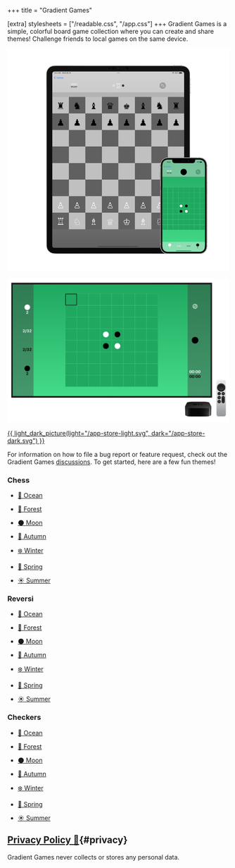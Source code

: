 +++
title = "Gradient Games"

[extra]
stylesheets = ["/readable.css", "/app.css"]
+++
Gradient Games is a simple, colorful board game collection where you can create and share themes! Challenge friends to local games on the same device.

![iOS showcase](ios.png)

![tvOS showcase](tvos.png)

[{{ light_dark_picture(light="/app-store-light.svg", dark="/app-store-dark.svg") }}](https://apps.apple.com/us/app/gradient-games/id1609975604)

For information on how to file a bug report or feature request, check out the Gradient Games [discussions](https://github.com/Sammcb/GradientGames/discussions/1). To get started, here are a few fun themes!

### Chess

* [🌊 Ocean](https://www.sammcb.com/ChessColors/?symbol=🌊&pieceLight=00c1ce&pieceDark=0100a7&squareLight=b2ecee&squareDark=0375fb)

* [🌲 Forest](https://www.sammcb.com/ChessColors/?symbol=🌲&pieceLight=ffffff&pieceDark=000000&squareLight=cce8b5&squareDark=38571a)

* [🌑 Moon](https://www.sammcb.com/ChessColors/?symbol=🌑&pieceLight=ffffff&pieceDark=000000&squareLight=c0c0c0&squareDark=606060)

* [🍁 Autumn](https://www.sammcb.com/ChessColors/?symbol=🍁&pieceLight=ffffff&pieceDark=000000&squareLight=ffad3a&squareDark=b22a00)

* [❄️ Winter](https://www.sammcb.com/ChessColors/?symbol=❄️&pieceLight=444444&pieceDark=000000&squareLight=caf0fe&squareDark=76aac7)

* [🌸 Spring](https://www.sammcb.com/ChessColors/?symbol=🌸&pieceLight=606060&pieceDark=000000&squareLight=fff76b&squareDark=b1dd8c)

* [☀️ Summer](https://www.sammcb.com/ChessColors/?symbol=☀️&pieceLight=606060&pieceDark=000000&squareLight=fff995&squareDark=ffaa00)

### Reversi

* [🌊 Ocean](https://www.sammcb.com/ReversiColors/?symbol=🌊&pieceLight=00c1ce&pieceDark=0100a7&square=0375fb&border=b2ecee)

* [🌲 Forest](https://www.sammcb.com/ReversiColors/?symbol=🌲&pieceLight=ffffff&pieceDark=000000&square=38571a&border=cce8b5)

* [🌑 Moon](https://www.sammcb.com/ReversiColors/?symbol=🌑&pieceLight=ffffff&pieceDark=000000&square=606060&border=c0c0c0)

* [🍁 Autumn](https://www.sammcb.com/ReversiColors/?symbol=🍁&pieceLight=ffffff&pieceDark=000000&square=b22a00&border=ffad3a)

* [❄️ Winter](https://www.sammcb.com/ReversiColors/?symbol=❄️&pieceLight=ffffff&pieceDark=000000&square=76aac7&border=caf0fe)

* [🌸 Spring](https://www.sammcb.com/ReversiColors/?symbol=🌸&pieceLight=ffffff&pieceDark=000000&square=b1dd8c&border=fff76b)

* [☀️ Summer](https://www.sammcb.com/ReversiColors/?symbol=☀️&pieceLight=ffffff&pieceDark=000000&square=ffaa00&border=fff995)

### Checkers

* [🌊 Ocean](https://www.sammcb.com/CheckersColors/?symbol=🌊&pieceLight=00c1ce&pieceDark=0100a7&squareLight=b2ecee&squareDark=0375fb)

* [🌲 Forest](https://www.sammcb.com/CheckersColors/?symbol=🌲&pieceLight=ffffff&pieceDark=000000&squareLight=cce8b5&squareDark=38571a)

* [🌑 Moon](https://www.sammcb.com/CheckersColors/?symbol=🌑&pieceLight=ffffff&pieceDark=000000&squareLight=c0c0c0&squareDark=606060)

* [🍁 Autumn](https://www.sammcb.com/CheckersColors/?symbol=🍁&pieceLight=ffffff&pieceDark=000000&squareLight=ffad3a&squareDark=b22a00)

* [❄️ Winter](https://www.sammcb.com/CheckersColors/?symbol=❄️&pieceLight=444444&pieceDark=000000&squareLight=caf0fe&squareDark=76aac7)

* [🌸 Spring](https://www.sammcb.com/CheckersColors/?symbol=🌸&pieceLight=606060&pieceDark=000000&squareLight=fff76b&squareDark=b1dd8c)

* [☀️ Summer](https://www.sammcb.com/CheckersColors/?symbol=☀️&pieceLight=606060&pieceDark=000000&squareLight=fff995&squareDark=ffaa00)


## [Privacy Policy 🔗](#privacy){#privacy}

Gradient Games never collects or stores any personal data.
